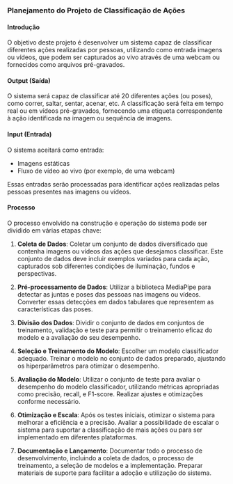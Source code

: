 ### Planejamento do Projeto de Classificação de Ações

#### Introdução
O objetivo deste projeto é desenvolver um sistema capaz de classificar diferentes ações realizadas por pessoas, utilizando como entrada imagens ou vídeos, que podem ser capturados ao vivo através de uma webcam ou fornecidos como arquivos pré-gravados.

#### Output (Saída)
O sistema será capaz de classificar até 20 diferentes ações (ou poses), como correr, saltar, sentar, acenar, etc. A classificação será feita em tempo real ou em vídeos pré-gravados, fornecendo uma etiqueta correspondente à ação identificada na imagem ou sequência de imagens.

#### Input (Entrada)
O sistema aceitará como entrada:
- Imagens estáticas
- Fluxo de vídeo ao vivo (por exemplo, de uma webcam)

Essas entradas serão processadas para identificar ações realizadas pelas pessoas presentes nas imagens ou vídeos.

#### Processo
O processo envolvido na construção e operação do sistema pode ser dividido em várias etapas chave:

1. **Coleta de Dados**: Coletar um conjunto de dados diversificado que contenha imagens ou vídeos das ações que desejamos classificar. Este conjunto de dados deve incluir exemplos variados para cada ação, capturados sob diferentes condições de iluminação, fundos e perspectivas.

2. **Pré-processamento de Dados**: Utilizar a biblioteca MediaPipe para detectar as juntas e poses das pessoas nas imagens ou vídeos. Converter essas detecções em dados tabulares que representem as características das poses.

4. **Divisão dos Dados**: Dividir o conjunto de dados em conjuntos de treinamento, validação e teste para permitir o treinamento eficaz do modelo e a avaliação do seu desempenho.

5. **Seleção e Treinamento do Modelo**: Escolher um modelo classificador adequado. Treinar o modelo no conjunto de dados preparado, ajustando os hiperparâmetros para otimizar o desempenho.

6. **Avaliação do Modelo**: Utilizar o conjunto de teste para avaliar o desempenho do modelo classificador, utilizando métricas apropriadas como precisão, recall, e F1-score. Realizar ajustes e otimizações conforme necessário.

7. **Otimização e Escala**: Após os testes iniciais, otimizar o sistema para melhorar a eficiência e a precisão. Avaliar a possibilidade de escalar o sistema para suportar a classificação de mais ações ou para ser implementado em diferentes plataformas.

8. **Documentação e Lançamento**: Documentar todo o processo de desenvolvimento, incluindo a coleta de dados, o processo de treinamento, a seleção de modelos e a implementação. Preparar materiais de suporte para facilitar a adoção e utilização do sistema.
